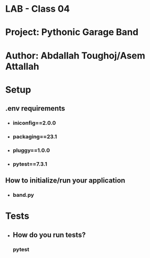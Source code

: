 # LAB - Class 04

# Project: Pythonic Garage Band

# Author: Abdallah Toughoj/Asem Attallah

# Setup

## .env requirements

- ### iniconfig==2.0.0
- ### packaging==23.1
- ### pluggy==1.0.0
- ### pytest==7.3.1

## How to initialize/run your application

- ### band.py

# Tests

- ## How do you run tests?
  ### pytest
